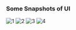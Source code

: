 ### Some Snapshots of UI

![1](https://user-images.githubusercontent.com/70211234/157516788-3a3d02fc-c4a4-412b-b227-1214c6f2f02c.png)
![2](https://user-images.githubusercontent.com/70211234/157517001-6b7edf93-d65f-4203-85a3-be96ca176905.png)
![3](https://user-images.githubusercontent.com/70211234/157517024-a50f6749-f1ba-4e90-b2a1-f68e716a3947.png)
![4](https://user-images.githubusercontent.com/70211234/157517064-95c7811e-dc79-4b66-89c7-706326331655.png)
